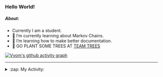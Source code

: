 ### Hello World!

##### About:
- Currently I am a student.
- 🌱 I’m currently learning about Markov Chains.
- 🌱 I’m learning how to make better documentation.
- 🌱 GO PLANT SOME TREES AT [TEAM TREES](https://teamtrees.org/)

[![Vyom's github activity graph](https://activity-graph.herokuapp.com/graph?username=Vyvy-vi)](https://github.com/ashutosh00710/github-readme-activity-graph)

---
<details>
  <summary>:zap: My Activity:</summary>
  
<!--START_SECTION:waka-->
![Code Time](http://img.shields.io/badge/Code%20Time-786%20hrs%2034%20mins-blue)

**I'm a Night 🦉** 

```text
🌞 Morning    67 commits     ██░░░░░░░░░░░░░░░░░░░░░░░   10.0% 
🌆 Daytime    156 commits    █████░░░░░░░░░░░░░░░░░░░░   23.28% 
🌃 Evening    211 commits    ███████░░░░░░░░░░░░░░░░░░   31.49% 
🌙 Night      236 commits    ████████░░░░░░░░░░░░░░░░░   35.22%

```
📅 **I'm Most Productive on Sunday** 

```text
Monday       66 commits     ██░░░░░░░░░░░░░░░░░░░░░░░   9.85% 
Tuesday      110 commits    ████░░░░░░░░░░░░░░░░░░░░░   16.42% 
Wednesday    104 commits    ████░░░░░░░░░░░░░░░░░░░░░   15.52% 
Thursday     84 commits     ███░░░░░░░░░░░░░░░░░░░░░░   12.54% 
Friday       88 commits     ███░░░░░░░░░░░░░░░░░░░░░░   13.13% 
Saturday     68 commits     ██░░░░░░░░░░░░░░░░░░░░░░░   10.15% 
Sunday       150 commits    █████░░░░░░░░░░░░░░░░░░░░   22.39%

```


📊 **This Week I Spent My Time On** 

```text
🔥 Editors: 
VS Code                  14 hrs 51 mins      ██████████████████████░░░   89.05% 
Vim                      1 hr 49 mins        ██░░░░░░░░░░░░░░░░░░░░░░░   10.95%

🐱‍💻 Projects: 
uni-webpages             6 hrs 36 mins       ██████████░░░░░░░░░░░░░░░   39.61% 
api                      4 hrs 13 mins       ██████░░░░░░░░░░░░░░░░░░░   25.36% 
praise_backend_js        3 hrs 33 mins       █████░░░░░░░░░░░░░░░░░░░░   21.29% 
blog                     2 hrs 1 min         ███░░░░░░░░░░░░░░░░░░░░░░   12.17% 
CSF                      8 mins              ░░░░░░░░░░░░░░░░░░░░░░░░░   0.89%

```


 Last Updated on 08/05/2022 04:06:34 UTC
<!--END_SECTION:waka-->
</details>
